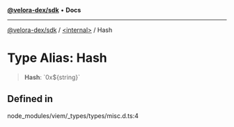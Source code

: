[**@velora-dex/sdk**](../../README.md) • **Docs**

***

[@velora-dex/sdk](../../globals.md) / [\<internal\>](../README.md) / Hash

# Type Alias: Hash

> **Hash**: \`0x$\{string\}\`

## Defined in

node\_modules/viem/\_types/types/misc.d.ts:4
